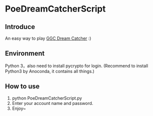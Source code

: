 # PoeDreamCatcherScript

## Introduce
An easy way to play [GGC Dream Catcher](https://dreamcatcher.poe.garena.tw/) :)

## Environment
Python 3，also need to install pycrypto for login.
(Recommend to install Python3 by Anoconda, it contains all things.)

## How to use
1. python PoeDreamCatcherScript.py
2. Enter your account name and password.
3. Enjoy~
